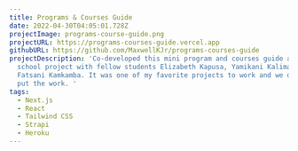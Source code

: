 ```yaml
---
title: Programs & Courses Guide
date: 2022-04-30T04:05:01.728Z
projectImage: programs-course-guide.png
projectURL: https://programs-courses-guide.vercel.app
githubURL: https://github.com/MaxwellKJr/programs-courses-guide
projectDescription: 'Co-developed this mini program and courses guide as a
  school project with fellow students Elizabeth Kapusa, Yamikani Kalima, and
  Fatsani Kamkamba. It was one of my favorite projects to work and we definitely
  put the work. '
tags:
  - Next.js
  - React
  - Tailwind CSS
  - Strapi
  - Heroku
---
```

